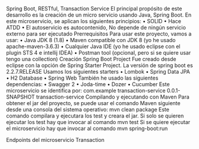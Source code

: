 Spring Boot, RESTful, Transaction Service
El principal propósito de este desarrollo es la creación de un micro servicio usando Java, Spring Boot.
En este microservicio, se aplican los siguientes principios:
•	SOLID
•	Hace ATDD
•	El autoservicio es autocontenido, No depende de ningún servicio externo para ser ejecutado
Prerrequisitos 
Para usar este proyecto, vamos a usar:
•	Java JDK 8 (1.8)
•	Maven compatible con JDK 8 (yo he usado apache-maven-3.6.3)
•	Cualquier Java IDE (yo he usado eclipse con el plugin STS 4 e intellij IDEA)
•	Postman tool (opcional, pero si se quiere usar tengo una collection)
Creación Spring Boot Project
Fue creado desde eclipse con la opción de Spring Starter Project. La versión de spring boot es 2.2.7.RELEASE 
Usamos los siguientes starters
•	Lombok
•	Spring Data JPA
•	H2 Database
•	Spring Web
También he usado las siguientes dependencias:
•	Swagger 2
•	Joda-time
•	Dozer
•	Cucumber
Este microservicio se identifica por:
	<groupId>com.example</groupId>
	<artifactId>transaction-service</artifactId>
	<version>0.0.1-SNAPSHOT</version>
	<name>transaction-service</name>
Compilando y ejecutando con Maven
Para obtener el jar del proyecto, se puede usar el comando Maven siguiente desde una consola del sistema operativo:
mvn clean package
Este comando compilara y ejecutara los test y creara el jar.
Si solo se quieren ejecutar los test hay que invocar al comando mvn test
Si se quiere ejecutar el microservicio hay que invocar al comando mvn spring-boot:run

Endpoints del microservicio Transaction
